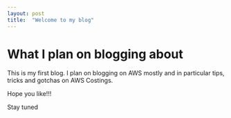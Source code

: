 ```yaml
---
layout: post
title:  "Welcome to my blog"
---
```


# What I plan on blogging about

This is my first blog. I plan on blogging on AWS mostly and in particular tips, tricks and gotchas on AWS Costings. 

Hope you like!!!

Stay tuned